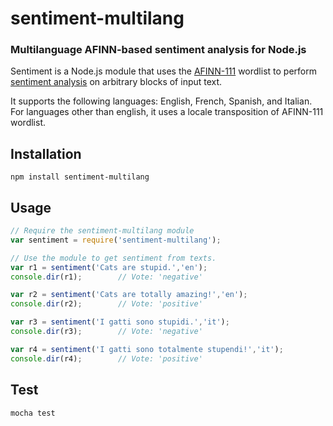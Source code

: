 # sentiment-multilang
### Multilanguage AFINN-based sentiment analysis for Node.js

Sentiment is a Node.js module that uses the [AFINN-111](http://www2.imm.dtu.dk/pubdb/views/publication_details.php?id=6010) wordlist to perform [sentiment analysis](http://en.wikipedia.org/wiki/Sentiment_analysis) on arbitrary blocks of input text.

It supports the following languages: English, French, Spanish, and Italian. For languages other than english, it uses a locale transposition of AFINN-111 wordlist.

## Installation
`npm install sentiment-multilang`

## Usage
```javascript
// Require the sentiment-multilang module
var sentiment = require('sentiment-multilang');

// Use the module to get sentiment from texts.
var r1 = sentiment('Cats are stupid.','en');
console.dir(r1);        // Vote: 'negative'

var r2 = sentiment('Cats are totally amazing!','en');
console.dir(r2);        // Vote: 'positive'

var r3 = sentiment('I gatti sono stupidi.','it');
console.dir(r3);        // Vote: 'negative'

var r4 = sentiment('I gatti sono totalmente stupendi!','it');
console.dir(r4);        // Vote: 'positive'
```

## Test
```bash
mocha test
```
